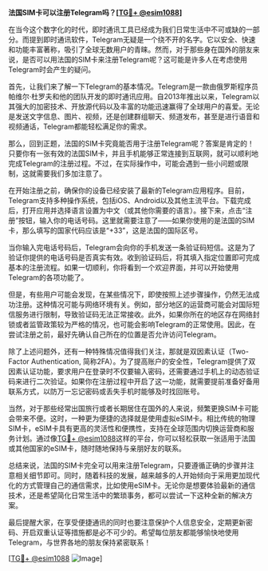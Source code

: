 **法国SIM卡可以注册Telegram吗？[[TG💪+ @esim1088](https://t.me/s/esim1088)]**

在当今这个数字化的时代，即时通讯工具已经成为我们日常生活中不可或缺的一部分。而提到即时通讯软件，Telegram无疑是一个绕不开的名字。它以安全、快速和功能丰富著称，吸引了全球无数用户的青睐。然而，对于那些身在国外的朋友来说，是否可以用法国的SIM卡来注册Telegram呢？这可能是许多人在考虑使用Telegram时会产生的疑问。

首先，让我们来了解一下Telegram的基本情况。Telegram是一款由俄罗斯程序员帕维尔·杜罗夫和他的团队开发的即时通讯应用。自2013年推出以来，Telegram以其强大的加密技术、开放源代码以及丰富的功能迅速赢得了全球用户的喜爱。无论是发送文字信息、图片、视频，还是创建群组聊天、频道发布，甚至是进行语音和视频通话，Telegram都能轻松满足你的需求。

那么，回到正题，法国的SIM卡究竟能否用于注册Telegram呢？答案是肯定的！只要你有一张有效的法国SIM卡，并且手机能够正常连接到互联网，就可以顺利地完成Telegram的注册过程。不过，在实际操作中，可能会遇到一些小问题或限制，这就需要我们多加注意了。

在开始注册之前，确保你的设备已经安装了最新的Telegram应用程序。目前，Telegram支持多种操作系统，包括iOS、Android以及其他主流平台。下载完成后，打开应用并选择语言设置为中文（或其他你需要的语言）。接下来，点击“注册”按钮，输入你的电话号码。这里就需要注意了——如果你使用的是法国的SIM卡，那么填写的国家代码应该是“+33”，这是法国的国际区号。

当你输入完电话号码后，Telegram会向你的手机发送一条验证码短信。这是为了验证你提供的电话号码是否真实有效。收到验证码后，将其填入指定位置即可完成基本的注册流程。如果一切顺利，你将看到一个欢迎界面，并可以开始使用Telegram的各项功能了。

但是，有些用户可能会发现，在某些情况下，即使按照上述步骤操作，仍然无法成功注册。这种情况可能与网络环境有关。例如，部分地区的运营商可能会对国际短信服务进行限制，导致验证码无法正常接收。此外，如果你所在的地区存在网络封锁或者监管政策较为严格的情况，也可能会影响Telegram的正常使用。因此，在尝试注册之前，最好先确认自己所在的位置是否允许访问Telegram。

除了上述问题外，还有一种特殊情况值得我们关注，那就是双因素认证（Two-Factor Authentication, 简称2FA）。为了提高账户的安全性，Telegram提供了双因素认证功能，要求用户在登录时不仅要输入密码，还需要通过手机上的动态验证码来进行二次验证。如果你在注册过程中开启了这一功能，就需要提前准备好备用联系方式，以防万一忘记密码或丢失手机时能够及时找回账号。

当然，对于那些经常出国旅行或者长期居住在国外的人来说，频繁更换SIM卡可能会带来不便。这时，一种更为便捷的选择就是使用虚拟eSIM卡。相比传统的物理SIM卡，eSIM卡具有更高的灵活性和便携性，支持在全球范围内切换运营商和服务计划。通过像[TG💪+ @esim1088](https://t.me/s/esim1088)这样的平台，你可以轻松获取一张适用于法国或其他国家的eSIM卡，随时随地保持与亲朋好友的联系。

总结来说，法国的SIM卡完全可以用来注册Telegram，只要遵循正确的步骤并注意相关细节即可。同时，随着科技的发展，越来越多的人开始倾向于采用更加现代化的方式管理自己的通信需求，比如使用eSIM卡。无论你是想要体验最新的通信技术，还是希望简化日常生活中的繁琐事务，都可以尝试一下这种全新的解决方案。

最后提醒大家，在享受便捷通讯的同时也要注意保护个人信息安全，定期更新密码、开启双重认证等措施都是必不可少的。希望每位朋友都能够愉快地使用Telegram，与世界各地的朋友保持紧密联系！

[[TG💪+ @esim1088](https://t.me/s/esim1088) ![Image](https://i.postimg.cc/4NQfJmqS/Snipaste-2025-05-13-00-14-12.png)]